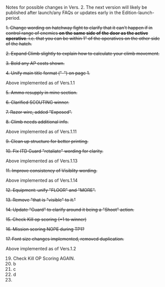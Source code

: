 Notes for possible changes in Vers. 2. The next version will likely be published after launch/any FAQs or updates early in the Edition-launch-period.

~~1. Change wording on hatchway fight to clarify that it can't happen if in control range of enemies **on the same side of the door as the active operative**. i.e. that you can be within 1" of the operatives on the other side of the hatch.~~

~~2. Expand Climb slightly to explain how to calculate your climb movement.~~

~~3. Bold any AP costs shown.~~

~~4. Unify main title format ("-") on page 1.~~

Above implemented as of Vers.1.1

~~5. Ammo resupply in mine section.~~

~~6. Clarified SCOUTING winner.~~

~~7. Razor wire, added "Exposed".~~

~~8. Climb needs additional info.~~

Above implemented as of Vers.1.11

~~9. Clean up structure for better printing.~~

~~10. Fix ITD Guard "retaliate" wording for clarity.~~

Above implemented as of Vers.1.13

~~11. Improve consistency of Visiblity wording.~~

Above implemented as of Vers.1.14

~~12. Equipment: unify "FLOOR" and "MORE".~~

~~13. Remove "that is "visible" to it."~~

~~14. Update "Guard" to clarify around it being a "Shoot" action.~~

~~15. Check Kill op scoring (+1 to winner)~~

~~16. Mission scoring NOPE during TP1?~~

~~17. Font size changes implemented, removed duplication.~~

Above implemented as of Vers.1.2

19. Check Kill OP Scoring AGAIN.
20. b
21. c
22. d
23.   
